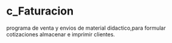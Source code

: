 # c_Faturacion
programa de venta y envios de material didactico,para formular cotizaciones almacenar e imprimir clientes.
